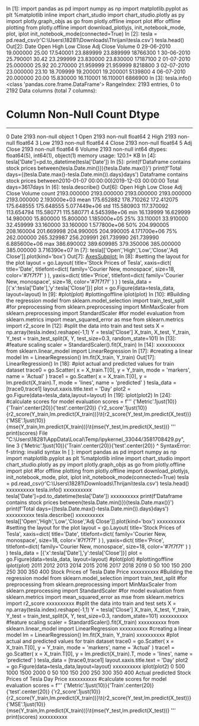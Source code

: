 In [1]:
import pandas as pd
import numpy as np
import matplotlib.pyplot as plt
%matplotlib inline
import chart_studio
import chart_studio.plotly as py
import plotly.graph_objs as go
from plotly.offline import plot
#for offline plotting
from plotly.offline import download_plotlyjs, init_notebook_mode, plot, iplot
init_notebook_mode(connected=True)
In [2]:
tesla = pd.read_csv(r'C:\Users\18281\Downloads\Thrijani\tesla.csv')
tesla.head()
Out[2]:
Date Open High Low Close Adj Close Volume
0 29-06-2010 19.000000 25.00 17.540001 23.889999 23.889999 18766300
1 30-06-2010 25.790001 30.42 23.299999 23.830000 23.830000 17187100
2 01-07-2010 25.000000 25.92 20.270000 21.959999 21.959999 8218800
3 02-07-2010 23.000000 23.10 18.709999 19.200001 19.200001 5139800
4 06-07-2010 20.000000 20.00 15.830000 16.110001 16.110001 6866900
In [3]:
tesla.info()
<class 'pandas.core.frame.DataFrame'>
RangeIndex: 2193 entries, 0 to 2192
Data columns (total 7 columns):
# Column Non-Null Count Dtype
--- ------ -------------- -----
0 Date 2193 non-null object
1 Open 2193 non-null float64
2 High 2193 non-null float64
3 Low 2193 non-null float64
4 Close 2193 non-null float64
5 Adj Close 2193 non-null float64
6 Volume 2193 non-null int64
dtypes: float64(5), int64(1), object(1)
memory usage: 120.1+ KB
In [4]:
tesla['Date']=pd.to_datetime(tesla['Date'])
In [5]:
print(f'Dataframe contains stock prices between{tesla.Date.min()}){tesla.Date.max()}')
print(f'Total days={(tesla.Date.max()-tesla.Date.min()).days}days')
Dataframe contains stock prices between2010-01-07 00:00:00)2019-12-03 00:00:00
Total days=3617days
In [6]:
tesla.describe()
Out[6]:
Open High Low Close Adj Close Volume
count 2193.000000 2193.000000 2193.000000 2193.000000 2193.000000 2.193000e+03
mean 175.652882 178.710262 172.412075 175.648555 175.648555 5.077449e+06
std 115.580903 117.370092 113.654794 115.580771 115.580771 4.545398e+06
min 16.139999 16.629999 14.980000 15.800000 15.800000 1.185000e+05
25% 33.110001 33.910000 32.459999 33.160000 33.160000 1.577800e+06
50% 204.990005 208.160004 201.669998 204.990005 204.990005 4.171700e+06
75% 262.000000 265.329987 256.209991 261.739990 261.739990 6.885600e+06
max 386.690002 389.609985 379.350006 385.000000 385.000000 3.716390e+07
In [7]:
tesla[['Open','High','Low','Close','Adj Close']].plot(kind='box')
Out[7]:
<AxesSubplot:>
In [8]:
#setting the layout for the plot
layout = go.Layout(
title='Stock Prices of Tesla',
xaxis=dict(
title='Date',
titlefont=dict(
family='Courier New, monospace',
size=18,
color='#7f7f7f'
)
),
yaxis=dict(
title='Price',
titlefont=dict(
family='Courier New, monospace',
size=18,
color='#7f7f7f'
)
)
)
tesla_data = [{'x':tesla['Date'],'y':tesla['Close']}]
plot = go.Figure(data=tesla_data, layout=layout)
In [9]:
#plot(plot) #plottingoffline
iplot(plot)
In [10]:
#Building the regression model
from sklearn.model_selection import train_test_split
#for preprocessing
from sklearn.preprocessing import MinMaxScaler
from sklearn.preprocessing import StandardScaler
#for model evaluation
from sklearn.metrics import mean_squared_error as mse
from sklearn.metrics import r2_score
In [12]:
#split the data into train and test sets
X = np.array(tesla.index).reshape(-1,1)
Y = tesla['Close']
X_train, X_test, Y_train, Y_test = train_test_split(X, Y, test_size=0.3, random_state=101)
In [13]:
#feature scaling
scaler = StandardScaler().fit(X_train)
In [14]:
xxxxxxxxxx
from sklearn.linear_model import LinearRegression
In [17]:
#creating a linear model
lm = LinearRegression()
lm.fit(X_train, Y_train)
Out[17]:
LinearRegression()
In [18]:
#plot actual and predicted values for train dataset
trace0 = go.Scatter(
x = X_train.T[0],
y = Y_train,
mode = 'markers',
name = 'Actual'
)
trace1 = go.Scatter(
x = X_train.T[0],
y = lm.predict(X_train).T,
mode = 'lines',
name = 'predicted'
)
tesla_data = [trace0,trace1]
layout.xaxis.title.text = 'Day'
plot2 = go.Figure(data=tesla_data,layout=layout)
In [19]:
iplot(plot2)
In [24]:
#calculate scores for model evaluation
scores = f'''
{'Metric'.1just(10)}{'Train'.center(20)}{'test'.center(20)}
{'r2_score'.1just(10)}{r2_score(Y_train,lm.predict(X_train))}\t{r2_score(Y_test,lm.predict(X_test))}
{'MSE'.1just(10)}{mse(Y_train,lm.predict(X_train))}\t{mse(Y_test,lm.predict(X_test))}
'''
print(scores)
File "C:\Users\18281\AppData\Local\Temp/ipykernel_33044/3581708429.py", line 3
{'Metric'.1just(10)}{'Train'.center(20)}{'test'.center(20)}
^
SyntaxError: f-string: invalid syntax
In [ ]:
import pandas as pd
import numpy as np
import matplotlib.pyplot as plt
%matplotlib inline
import chart_studio
import chart_studio.plotly as py
import plotly.graph_objs as go
from plotly.offline import plot
#for offline plotting
from plotly.offline import download_plotlyjs, init_notebook_mode, plot, iplot
init_notebook_mode(connected=True)
tesla = pd.read_csv(r'C:\Users\18281\Downloads\Thrijani\tesla.csv')
tesla.head()
xxxxxxxxxx
tesla.info()
xxxxxxxxxx
tesla['Date']=pd.to_datetime(tesla['Date'])
xxxxxxxxxx
print(f'Dataframe contains stock prices between{tesla.Date.min()}){tesla.Date.max()}')
print(f'Total days={(tesla.Date.max()-tesla.Date.min()).days}days')
xxxxxxxxxx
tesla.describe()
xxxxxxxxxx
tesla[['Open','High','Low','Close','Adj Close']].plot(kind='box')
xxxxxxxxxx
#setting the layout for the plot
layout = go.Layout(
title='Stock Prices of Tesla',
xaxis=dict(
title='Date',
titlefont=dict(
family='Courier New, monospace',
size=18,
color='#7f7f7f'
)
),
yaxis=dict(
title='Price',
titlefont=dict(
family='Courier New, monospace',
size=18,
color='#7f7f7f'
)
)
)
tesla_data = [{'x':tesla['Date'],'y':tesla['Close']}]
plot = go.Figure(data=tesla_data, layout=layout)
#plot(plot) #plottingoffline
iplot(plot)
2011 2012 2013 2014 2015 2016 2017 2018 2019
0
50
100
150
200
250
300
350
400
Stock Prices of Tesla
Date
Price
xxxxxxxxxx
#Building the regression model
from sklearn.model_selection import train_test_split
#for preprocessing
from sklearn.preprocessing import MinMaxScaler
from sklearn.preprocessing import StandardScaler
#for model evaluation
from sklearn.metrics import mean_squared_error as mse
from sklearn.metrics import r2_score
xxxxxxxxxx
#split the data into train and test sets
X = np.array(tesla.index).reshape(-1,1)
Y = tesla['Close']
X_train, X_test, Y_train, Y_test = train_test_split(X, Y, test_size=0.3, random_state=101)
xxxxxxxxxx
#feature scaling
scaler = StandardScaler().fit(X_train)
xxxxxxxxxx
from sklearn.linear_model import LinearRegression
xxxxxxxxxx
#creating a linear model
lm = LinearRegression()
lm.fit(X_train, Y_train)
xxxxxxxxxx
#plot actual and predicted values for train dataset
trace0 = go.Scatter(
x = X_train.T[0],
y = Y_train,
mode = 'markers',
name = 'Actual'
)
trace1 = go.Scatter(
x = X_train.T[0],
y = lm.predict(X_train).T,
mode = 'lines',
name = 'predicted'
)
tesla_data = [trace0,trace1]
layout.xaxis.title.text = 'Day'
plot2 = go.Figure(data=tesla_data,layout=layout)
xxxxxxxxxx
iplot(plot2)
0 500 1000 1500 2000
0
50
100
150
200
250
300
350
400
Actual
predicted
Stock Prices of Tesla
Day
Price
xxxxxxxxxx
#calculate scores for model evaluation
scores = f'''
{'Metric'.1just(10)}{'Train'.center(20)}{'test'.center(20)}
{'r2_score'.1just(10)}{r2_score(Y_train,lm.predict(X_train))}\t{r2_score(Y_test,lm.predict(X_test))}
{'MSE'.1just(10)}{mse(Y_train,lm.predict(X_train))}\t{mse(Y_test,lm.predict(X_test))}
'''
print(scores)
xxxxxxxxxx
